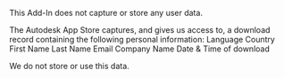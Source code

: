 
This Add-In does not capture or store any user data.

The Autodesk App Store captures, and gives us access to, a download record containing the following personal information:
 Language
 Country
 First Name
 Last Name
 Email
 Company Name
 Date &	Time of download

We do not store or use this data.
